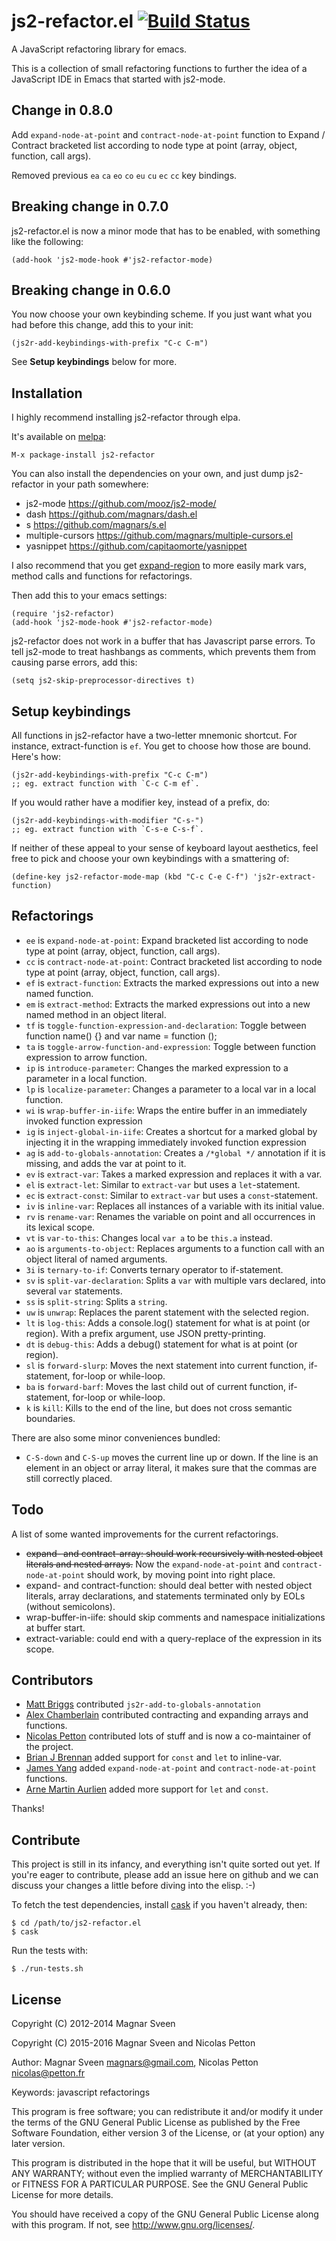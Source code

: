 # js2-refactor.el [![Build Status](https://secure.travis-ci.org/magnars/js2-refactor.el.png)](http://travis-ci.org/magnars/js2-refactor.el)

A JavaScript refactoring library for emacs.

This is a collection of small refactoring functions to further the idea of a
JavaScript IDE in Emacs that started with js2-mode.

## Change in 0.8.0

Add `expand-node-at-point` and `contract-node-at-point` function to Expand / Contract bracketed list according to node type at point (array, object, function, call args).

Removed previous `ea` `ca` `eo` `co` `eu` `cu` `ec` `cc` key bindings.

## Breaking change in 0.7.0

js2-refactor.el is now a minor mode that has to be enabled, with
something like the following:

    (add-hook 'js2-mode-hook #'js2-refactor-mode)

## Breaking change in 0.6.0

You now choose your own keybinding scheme. If you just want what you had
before this change, add this to your init:

    (js2r-add-keybindings-with-prefix "C-c C-m")

See **Setup keybindings** below for more.

## Installation

I highly recommend installing js2-refactor through elpa.

It's available on [melpa](http://melpa.milkbox.net/):

    M-x package-install js2-refactor

You can also install the dependencies on your own, and just dump
js2-refactor in your path somewhere:

 * js2-mode https://github.com/mooz/js2-mode/
 * dash https://github.com/magnars/dash.el
 * s https://github.com/magnars/s.el
 * multiple-cursors https://github.com/magnars/multiple-cursors.el
 * yasnippet https://github.com/capitaomorte/yasnippet

I also recommend that you get
[expand-region](https://github.com/magnars/expand-region.el) to more easily mark
vars, method calls and functions for refactorings.

Then add this to your emacs settings:

    (require 'js2-refactor)
    (add-hook 'js2-mode-hook #'js2-refactor-mode)

js2-refactor does not work in a buffer that has Javascript parse errors. To tell
js2-mode to treat hashbangs as comments, which prevents them from causing parse
errors, add this:

    (setq js2-skip-preprocessor-directives t)

## Setup keybindings

All functions in js2-refactor have a two-letter mnemonic shortcut. For
instance, extract-function is `ef`. You get to choose how those are bound.
Here's how:

    (js2r-add-keybindings-with-prefix "C-c C-m")
    ;; eg. extract function with `C-c C-m ef`.

If you would rather have a modifier key, instead of a prefix, do:

    (js2r-add-keybindings-with-modifier "C-s-")
    ;; eg. extract function with `C-s-e C-s-f`.

If neither of these appeal to your sense of keyboard layout aesthetics, feel free
to pick and choose your own keybindings with a smattering of:

    (define-key js2-refactor-mode-map (kbd "C-c C-e C-f") 'js2r-extract-function)

## Refactorings

 * `ee` is `expand-node-at-point`: Expand bracketed list according to node type at point (array, object, function, call args).
 * `cc` is `contract-node-at-point`: Contract bracketed list according to node type at point (array, object, function, call args).
 * `ef` is `extract-function`: Extracts the marked expressions out into a new named function.
 * `em` is `extract-method`: Extracts the marked expressions out into a new named method in an object literal.
 * `tf` is `toggle-function-expression-and-declaration`: Toggle between function name() {} and var name = function ();
 * `ta` is `toggle-arrow-function-and-expression`: Toggle between function expression to arrow function.
 * `ip` is `introduce-parameter`: Changes the marked expression to a parameter in a local function.
 * `lp` is `localize-parameter`: Changes a parameter to a local var in a local function.
 * `wi` is `wrap-buffer-in-iife`: Wraps the entire buffer in an immediately invoked function expression
 * `ig` is `inject-global-in-iife`: Creates a shortcut for a marked global by injecting it in the wrapping immediately invoked function expression
 * `ag` is `add-to-globals-annotation`: Creates a `/*global */` annotation if it is missing, and adds the var at point to it.
 * `ev` is `extract-var`: Takes a marked expression and replaces it with a var.
 * `el` is `extract-let`: Similar to `extract-var` but uses a `let`-statement.
 * `ec` is `extract-const`: Similar to `extract-var` but uses a `const`-statement.
 * `iv` is `inline-var`: Replaces all instances of a variable with its initial value.
 * `rv` is `rename-var`: Renames the variable on point and all occurrences in its lexical scope.
 * `vt` is `var-to-this`: Changes local `var a` to be `this.a` instead.
 * `ao` is `arguments-to-object`: Replaces arguments to a function call with an object literal of named arguments.
 * `3i` is `ternary-to-if`: Converts ternary operator to if-statement.
 * `sv` is `split-var-declaration`: Splits a `var` with multiple vars declared, into several `var` statements.
 * `ss` is `split-string`: Splits a `string`.
 * `uw` is `unwrap`: Replaces the parent statement with the selected region.
 * `lt` is `log-this`: Adds a console.log() statement for what is at point (or region). With a prefix argument, use JSON pretty-printing.
 * `dt` is `debug-this`: Adds a debug() statement for what is at point (or region).
 * `sl` is `forward-slurp`: Moves the next statement into current function, if-statement, for-loop or while-loop.
 * `ba` is `forward-barf`: Moves the last child out of current function, if-statement, for-loop or while-loop.
 * `k` is `kill`: Kills to the end of the line, but does not cross semantic boundaries.

There are also some minor conveniences bundled:

 * `C-S-down` and `C-S-up` moves the current line up or down. If the line is an
   element in an object or array literal, it makes sure that the commas are
   still correctly placed.

## Todo

A list of some wanted improvements for the current refactorings.

 * ~~expand- and contract-array: should work recursively with nested
   object literals and nested arrays.~~
   Now the `expand-node-at-point` and `contract-node-at-point` should work,
   by moving point into right place.
 * expand- and contract-function: should deal better with nested
   object literals, array declarations, and statements terminated only
   by EOLs (without semicolons).
 * wrap-buffer-in-iife: should skip comments and namespace initializations at buffer start.
 * extract-variable: could end with a query-replace of the expression in its scope.

## Contributors

* [Matt Briggs](https://github.com/mbriggs) contributed `js2r-add-to-globals-annotation`
* [Alex Chamberlain](https://github.com/apchamberlain) contributed contracting and expanding arrays and functions.
* [Nicolas Petton](https://github.com/NicolasPetton) contributed lots of stuff and is now a co-maintainer of the project.
* [Brian J Brennan](https://github.com/brianloveswords) added support for `const` and `let` to inline-var.
* [James Yang](https://github.com/futurist) added `expand-node-at-point` and `contract-node-at-point` functions.
* [Arne Martin Aurlien](https://github.com/arnemart) added more support for `let` and `const`.

Thanks!

## Contribute

This project is still in its infancy, and everything isn't quite sorted out
yet. If you're eager to contribute, please add an issue here on github and we
can discuss your changes a little before diving into the elisp. :-)

To fetch the test dependencies, install
[cask](https://github.com/rejeep/cask.el) if you haven't already,
then:

    $ cd /path/to/js2-refactor.el
    $ cask

Run the tests with:

    $ ./run-tests.sh

## License

Copyright (C) 2012-2014 Magnar Sveen

Copyright (C) 2015-2016 Magnar Sveen and Nicolas Petton

Author: Magnar Sveen <magnars@gmail.com>, Nicolas Petton <nicolas@petton.fr>

Keywords: javascript refactorings

This program is free software; you can redistribute it and/or modify
it under the terms of the GNU General Public License as published by
the Free Software Foundation, either version 3 of the License, or
(at your option) any later version.

This program is distributed in the hope that it will be useful,
but WITHOUT ANY WARRANTY; without even the implied warranty of
MERCHANTABILITY or FITNESS FOR A PARTICULAR PURPOSE.  See the
GNU General Public License for more details.

You should have received a copy of the GNU General Public License
along with this program.  If not, see <http://www.gnu.org/licenses/>.
